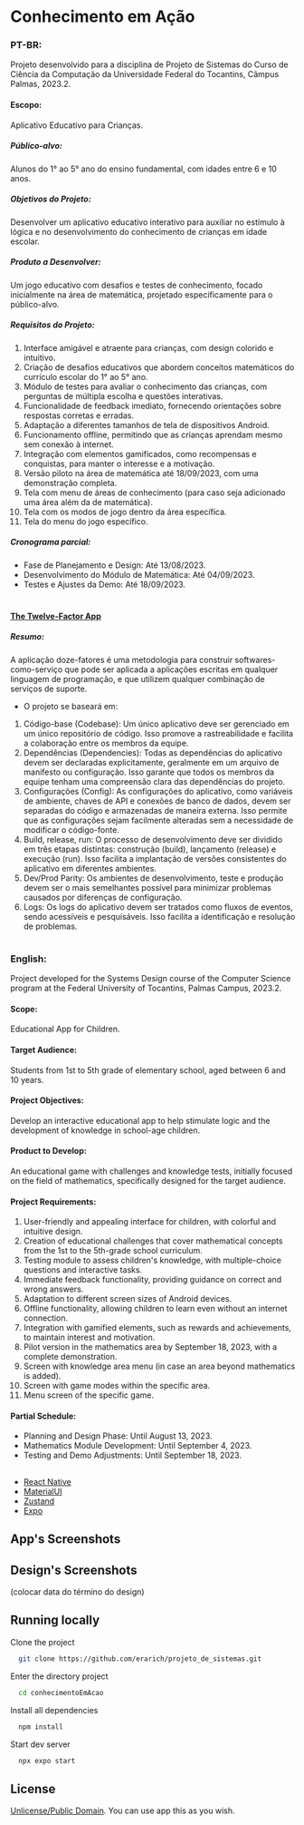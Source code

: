 
# Conhecimento em Ação

### PT-BR:
Projeto desenvolvido para a disciplina de Projeto de Sistemas do Curso de Ciência da Computação da Universidade Federal do Tocantins, Câmpus Palmas, 2023.2.

#### Escopo: 

Aplicativo Educativo para Crianças.

##### Público-alvo: 

Alunos do 1° ao 5° ano do ensino fundamental, com idades entre 6 e 10 anos.

##### Objetivos do Projeto:

Desenvolver um aplicativo educativo interativo para auxiliar no estímulo à lógica e no desenvolvimento do conhecimento de crianças em idade escolar.

##### Produto a Desenvolver:

Um jogo educativo com desafios e testes de conhecimento, focado inicialmente na área de matemática, projetado especificamente para o público-alvo.

##### Requisitos do Projeto:

1. Interface amigável e atraente para crianças, com design colorido e intuitivo.
2. Criação de desafios educativos que abordem conceitos matemáticos do currículo escolar do 1° ao 5° ano.
3. Módulo de testes para avaliar o conhecimento das crianças, com perguntas de múltipla escolha e questões interativas.
4. Funcionalidade de feedback imediato, fornecendo orientações sobre respostas corretas e erradas.
5. Adaptação a diferentes tamanhos de tela de dispositivos Android.
6. Funcionamento offline, permitindo que as crianças aprendam mesmo sem conexão à internet.
7. Integração com elementos gamificados, como recompensas e conquistas, para manter o interesse e a motivação.
8. Versão piloto na área de matemática até 18/09/2023, com uma demonstração completa.
9. Tela com menu de áreas de conhecimento (para caso seja adicionado uma área além da de matemática).
10. Tela com os modos de jogo dentro da área específica.
11. Tela do menu do jogo específico.

##### Cronograma parcial:

- Fase de Planejamento e Design: Até 13/08/2023.
- Desenvolvimento do Módulo de Matemática: Até 04/09/2023.
- Testes e Ajustes da Demo: Até 18/09/2023.
#
#### [The Twelve-Factor App](https://12factor.net/pt_br/)

##### Resumo:
A aplicação doze-fatores é uma metodologia para construir softwares-como-serviço que pode ser aplicada a aplicações escritas em qualquer linguagem de programação, e que utilizem qualquer combinação de serviços de suporte.
  - O projeto se baseará em:
  1. Código-base (Codebase): Um único aplicativo deve ser gerenciado em um único repositório de código. Isso promove a rastreabilidade e facilita a colaboração entre os membros da equipe.
  2. Dependências (Dependencies): Todas as dependências do aplicativo devem ser declaradas explicitamente, geralmente em um arquivo de manifesto ou configuração. Isso garante que todos os membros da equipe tenham uma compreensão clara das dependências do projeto.
  3. Configurações (Config): As configurações do aplicativo, como variáveis de ambiente, chaves de API e conexões de banco de dados, devem ser separadas do código e armazenadas de maneira externa. Isso permite que as configurações sejam facilmente alteradas sem a necessidade de modificar o código-fonte.
  4. Build, release, run: O processo de desenvolvimento deve ser dividido em três etapas distintas: construção (build), lançamento (release) e execução (run). Isso facilita a implantação de versões consistentes do aplicativo em diferentes ambientes.
  5.  Dev/Prod Parity: Os ambientes de desenvolvimento, teste e produção devem ser o mais semelhantes possível para minimizar problemas causados por diferenças de configuração.
  6.  Logs: Os logs do aplicativo devem ser tratados como fluxos de eventos, sendo acessíveis e pesquisáveis. Isso facilita a identificação e resolução de problemas.


#

### English:
Project developed for the Systems Design course of the Computer Science program at the Federal University of Tocantins, Palmas Campus, 2023.2.

#### Scope:
Educational App for Children.

#### Target Audience:
Students from 1st to 5th grade of elementary school, aged between 6 and 10 years.

#### Project Objectives:
Develop an interactive educational app to help stimulate logic and the development of knowledge in school-age children.

#### Product to Develop:
An educational game with challenges and knowledge tests, initially focused on the field of mathematics, specifically designed for the target audience.

#### Project Requirements:
1. User-friendly and appealing interface for children, with colorful and intuitive design.
2. Creation of educational challenges that cover mathematical concepts from the 1st to the 5th-grade school curriculum.
3. Testing module to assess children's knowledge, with multiple-choice questions and interactive tasks.
4. Immediate feedback functionality, providing guidance on correct and wrong answers.
5. Adaptation to different screen sizes of Android devices.
6. Offline functionality, allowing children to learn even without an internet connection.
7. Integration with gamified elements, such as rewards and achievements, to maintain interest and motivation.
8. Pilot version in the mathematics area by September 18, 2023, with a complete demonstration.
9. Screen with knowledge area menu (in case an area beyond mathematics is added).
10. Screen with game modes within the specific area.
11. Menu screen of the specific game.

#### Partial Schedule:
- Planning and Design Phase: Until August 13, 2023.
- Mathematics Module Development: Until September 4, 2023.
- Testing and Demo Adjustments: Until September 18, 2023.


##

* [React Native](https://react.dev/)
* [MaterialUI](https://mui.com/material-ui/)
* [Zustand](https://github.com/pmndrs/zustand)
* [Expo](https://expo.dev/)



## App's Screenshots



## Design's Screenshots

(colocar data do término do design)

## Running locally

Clone the project

```bash
  git clone https://github.com/erarich/projeto_de_sistemas.git
```

Enter the directory project

```bash
  cd conhecimentoEmAcao
```

Install all dependencies

```bash
  npm install
```

Start dev server

```bash
  npx expo start
```


## License

[Unlicense/Public Domain](https://choosealicense.com/licenses/#unlicense). You can use app this as you wish.



